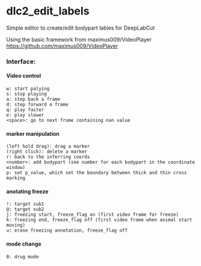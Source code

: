 # dlc2_edit_labels
 
Simple editor to create/edit bodypart lables for DeepLabCut

Using the basic framework from maximus009/VideoPlayer<BR>
    https://github.com/maximus009/VideoPlayer


### Interface:
#### Video control
    w: start palying
    s: stop playing
    a: step back a frame
    d: step forward a frame
    q: play faster
    e: play slower
    <space>: go to next frame containing nan value

#### marker manipulation
    (left hold drag): drag a marker
    (right click): delete a marker
    r: back to the inferring coords
    <number>: add bodypart (see number for each bodypart in the coordinate window)
    p: set p_value, which set the boundary between thick and thin cross marking

#### anotating freeze
    !: target sub1
    @: target sub2
    j: freezing start, freeze_flag on (first video frame for freeze)
    k: freezing end, freeze_flag off (first video frame when animal start moving)
    u: erase freezing annotation, freeze_flag off

#### mode change
    0: drug mode

